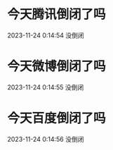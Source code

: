 # 今天腾讯倒闭了吗

2023-11-24 0:14:54 没倒闭

# 今天微博倒闭了吗

2023-11-24 0:14:55 没倒闭

# 今天百度倒闭了吗

2023-11-24 0:14:56 没倒闭


